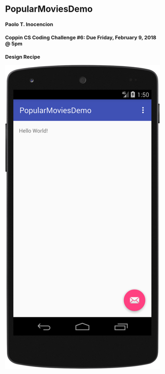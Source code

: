 # PopularMoviesDemo
### Paolo T. Inocencion
### Coppin CS Coding Challenge #6: Due Friday, February 9, 2018 @ 5pm

### Design Recipe

![alt text](https://github.com/techinologic/PopularMoviesDemo/blob/master/device-2018-02-09-135031.png)
